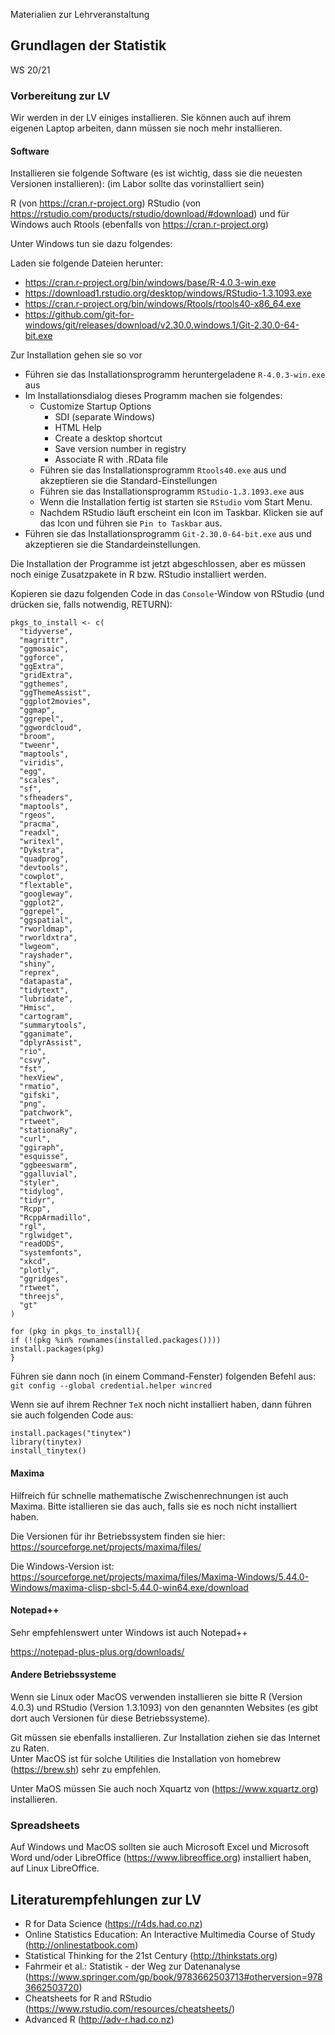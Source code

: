 Materialien zur Lehrveranstaltung

## Grundlagen der Statistik

WS 20/21


### Vorbereitung zur LV

Wir werden in der LV einiges installieren. Sie können auch auf ihrem eigenen Laptop arbeiten,
dann müssen sie noch mehr installieren.

#### Software
Installieren sie folgende Software (es ist wichtig, dass sie die neuesten Versionen installieren):
(im Labor sollte das vorinstalliert sein)

R (von https://cran.r-project.org)
RStudio (von https://rstudio.com/products/rstudio/download/#download)
und für Windows auch Rtools (ebenfalls von https://cran.r-project.org)

Unter Windows tun sie dazu folgendes:

Laden sie folgende Dateien herunter:

  * https://cran.r-project.org/bin/windows/base/R-4.0.3-win.exe
  * https://download1.rstudio.org/desktop/windows/RStudio-1.3.1093.exe
 * https://cran.r-project.org/bin/windows/Rtools/rtools40-x86_64.exe
  * https://github.com/git-for-windows/git/releases/download/v2.30.0.windows.1/Git-2.30.0-64-bit.exe


Zur Installation gehen sie so vor

  * Führen sie das Installationsprogramm heruntergeladene `R-4.0.3-win.exe` aus   
  * Im Installationsdialog dieses Programm machen sie folgendes:   
    -  Customize Startup Options
		*  SDI (separate Windows)
		*  HTML Help
		*  Create a desktop shortcut
		*  Save version number in registry
		*  Associate R with .RData file 
	* Führen sie das Installationsprogramm `Rtools40.exe` aus und akzeptieren sie die Standard-Einstellungen
	* Führen sie das Installationsprogramm `RStudio-1.3.1093.exe` aus
	* Wenn die Installation fertig ist starten sie `RStudio` vom Start Menu.
	* Nachdem RStudio läuft erscheint ein Icon im Taskbar. Klicken sie auf das Icon und führen sie `Pin to Taskbar` aus.
  * Führen sie das Installationsprogramm `Git-2.30.0-64-bit.exe` aus und akzeptieren sie die Standardeinstellungen.
    
Die Installation der Programme ist jetzt abgeschlossen, aber es müssen noch einige Zusatzpakete in R bzw. RStudio installiert werden.

Kopieren sie dazu folgenden Code in das `Console`-Window von RStudio (und drücken sie, falls notwendig, RETURN):

```
pkgs_to_install <- c(
  "tidyverse",
  "magrittr",
  "ggmosaic",
  "ggforce",
  "ggExtra",
  "gridExtra",
  "ggthemes",
  "ggThemeAssist",
  "ggplot2movies",
  "ggmap",
  "ggrepel",
  "ggwordcloud",
  "broom",
  "tweenr",
  "maptools",
  "viridis",
  "egg",
  "scales",
  "sf",
  "sfheaders",
  "maptools",
  "rgeos",
  "pracma",
  "readxl",
  "writexl",
  "Dykstra",
  "quadprog",
  "devtools",
  "cowplot", 
  "flextable",
  "googleway", 
  "ggplot2", 
  "ggrepel", 
  "ggspatial", 
  "rworldmap", 
  "rworldxtra",
  "lwgeom",
  "rayshader",
  "shiny",
  "reprex",
  "datapasta",
  "tidytext",
  "lubridate",
  "Hmisc",
  "cartogram",
  "summarytools",
  "gganimate",
  "dplyrAssist",
  "rio",
  "csvy", 
  "fst", 
  "hexView", 
  "rmatio",
  "gifski",
  "png",
  "patchwork",
  "rtweet",
  "stationaRy",
  "curl",
  "ggiraph",
  "esquisse",
  "ggbeeswarm",
  "ggalluvial",
  "styler",
  "tidylog",
  "tidyr",
  "Rcpp",
  "RcppArmadillo",
  "rgl",
  "rglwidget",
  "readODS",
  "systemfonts",
  "xkcd",
  "plotly",
  "ggridges",
  "rtweet",
  "threejs",
  "gt"
)

for (pkg in pkgs_to_install){
if (!(pkg %in% rownames(installed.packages())))
install.packages(pkg)
}
```


Führen sie dann noch (in einem Command-Fenster) folgenden Befehl aus:   
`git config --global credential.helper wincred`




Wenn sie auf ihrem Rechner `TeX` noch nicht installiert haben, dann
führen sie auch folgenden Code aus:

```
install.packages("tinytex")
library(tinytex)
install_tinytex()
```


#### Maxima

Hilfreich für schnelle mathematische Zwischenrechnungen ist auch Maxima. Bitte istallieren sie das auch, falls sie es noch nicht installiert haben.

Die Versionen für ihr Betriebssystem finden sie hier:    
https://sourceforge.net/projects/maxima/files/

Die Windows-Version ist: https://sourceforge.net/projects/maxima/files/Maxima-Windows/5.44.0-Windows/maxima-clisp-sbcl-5.44.0-win64.exe/download


#### Notepad++

Sehr empfehlenswert unter Windows ist auch Notepad++

https://notepad-plus-plus.org/downloads/

#### Andere Betriebssysteme

Wenn sie Linux oder MacOS verwenden installieren sie bitte R (Version 4.0.3) und RStudio (Version 1.3.1093)
von den genannten Websites (es gibt dort auch Versionen für diese Betriebssysteme).    

Git müssen sie ebenfalls installieren. Zur Installation ziehen
sie das Internet zu Raten.     
Unter MacOS ist für solche Utilities die Installation von homebrew (https://brew.sh) sehr zu empfehlen.

Unter MaOS müssen Sie auch noch Xquartz von (https://www.xquartz.org) installieren.

### Spreadsheets

Auf Windows und MacOS sollten sie auch Microsoft Excel und Microsoft Word und/oder LibreOffice (https://www.libreoffice.org) installiert haben, auf Linux LibreOffice.


	
## Literaturempfehlungen zur LV

  * R for Data Science (https://r4ds.had.co.nz)
  * Online Statistics Education: An Interactive Multimedia Course of Study  (http://onlinestatbook.com)
  * Statistical Thinking for the 21st Century (http://thinkstats.org)
  * Fahrmeir et al.: Statistik - der Weg zur Datenanalyse (https://www.springer.com/gp/book/9783662503713#otherversion=9783662503720)
  * Cheatsheets for R and RStudio (https://www.rstudio.com/resources/cheatsheets/)
  * Advanced R (http://adv-r.had.co.nz)

  